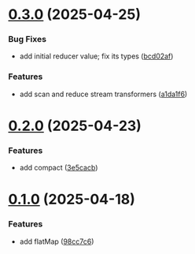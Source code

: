 # [0.3.0](https://github.com/Falinor/web-streams-utils/compare/v0.2.0...v0.3.0) (2025-04-25)


### Bug Fixes

* add initial reducer value; fix its types ([bcd02af](https://github.com/Falinor/web-streams-utils/commit/bcd02afc583b9a6467a44a7d2c9ac5ff971a9ce1))


### Features

* add scan and reduce stream transformers ([a1da1f6](https://github.com/Falinor/web-streams-utils/commit/a1da1f6f6d6eca4a96e82edc2c67410a31c12a33))

# [0.2.0](https://github.com/Falinor/web-streams-utils/compare/v0.1.0...v0.2.0) (2025-04-23)

### Features

- add compact ([3e5cacb](https://github.com/Falinor/web-streams-utils/commit/3e5cacbe4a06d16b564623fd6bb433c70cbf4b3c))

# [0.1.0](https://github.com/Falinor/web-streams-utils/compare/v0.0.0...v0.1.0) (2025-04-18)

### Features

- add flatMap ([98cc7c6](https://github.com/Falinor/web-streams-utils/commit/98cc7c69d567f6a265dea35e6e538ab97da2257b))
